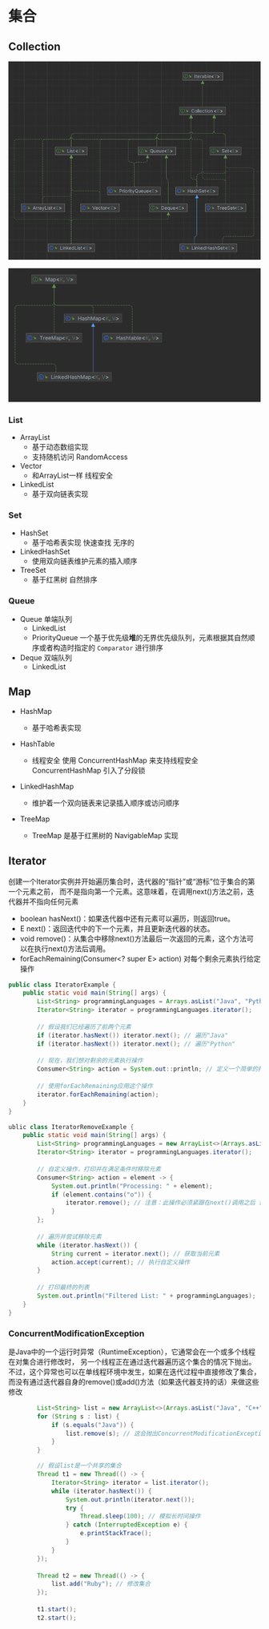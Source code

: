 # 集合

## Collection

![image.png](../assets/Collection.png)

![image.png](../assets/Map.png)

### List

- ArrayList
    - 基于动态数组实现
    - 支持随机访问 RandomAccess
- Vector
    - 和ArrayList一样 线程安全
- LinkedList
    - 基于双向链表实现

### Set

- HashSet
    - 基于哈希表实现  快速查找 无序的
- LinkedHashSet
    - 使用双向链表维护元素的插入顺序
- TreeSet
    - 基于红黑树 自然排序

### Queue

- Queue 单端队列
    - LinkedList
    - PriorityQueue 一个基于优先级**堆**的无界优先级队列，元素根据其自然顺序或者构造时指定的 `Comparator` 进行排序
- Deque 双端队列
    - LinkedList


## Map

- HashMap

    - 基于哈希表实现
- HashTable

    - 线程安全 使用 ConcurrentHashMap 来支持线程安全 ConcurrentHashMap 引入了分段锁
- LinkedHashMap

    - 维护着一个双向链表来记录插入顺序或访问顺序
- TreeMap

    - TreeMap 是基于红黑树的 NavigableMap 实现


## Iterator
创建一个Iterator实例并开始遍历集合时，迭代器的“指针”或“游标”位于集合的第一个元素之前，
而不是指向第一个元素。这意味着，在调用next()方法之前，迭代器并不指向任何元素
- boolean hasNext()：如果迭代器中还有元素可以遍历，则返回true。
- E next()：返回迭代中的下一个元素，并且更新迭代器的状态。
- void remove()：从集合中移除next()方法最后一次返回的元素，这个方法可以在执行next()方法后调用。
- forEachRemaining(Consumer<? super E> action) 对每个剩余元素执行给定操作
``` java
public class IteratorExample {
    public static void main(String[] args) {
        List<String> programmingLanguages = Arrays.asList("Java", "Python", "C++", "JavaScript", "Kotlin");
        Iterator<String> iterator = programmingLanguages.iterator();

        // 假设我们已经遍历了前两个元素
        if (iterator.hasNext()) iterator.next(); // 遍历"Java"
        if (iterator.hasNext()) iterator.next(); // 遍历"Python"

        // 现在，我们想对剩余的元素执行操作
        Consumer<String> action = System.out::println; // 定义一个简单的打印操作

        // 使用forEachRemaining应用这个操作
        iterator.forEachRemaining(action);
    }
}

``` 
``` java
ublic class IteratorRemoveExample {
    public static void main(String[] args) {
        List<String> programmingLanguages = new ArrayList<>(Arrays.asList("Java", "Python", "C++", "JavaScript", "Kotlin"));
        Iterator<String> iterator = programmingLanguages.iterator();

        // 自定义操作，打印并在满足条件时移除元素
        Consumer<String> action = element -> {
            System.out.println("Processing: " + element);
            if (element.contains("o")) {
                iterator.remove(); // 注意：此操作必须紧跟在next()调用之后 设计来删除由next()方法最后一次返回的元素
            }
        };

        // 遍历并尝试移除元素
        while (iterator.hasNext()) {
            String current = iterator.next(); // 获取当前元素
            action.accept(current); // 执行自定义操作
        }

        // 打印最终的列表
        System.out.println("Filtered List: " + programmingLanguages);
    }
}
```
### ConcurrentModificationException
是Java中的一个运行时异常（RuntimeException），它通常会在一个或多个线程在对集合进行修改时，
另一个线程正在通过迭代器遍历这个集合的情况下抛出。
不过，这个异常也可以在单线程环境中发生，如果在迭代过程中直接修改了集合，
而没有通过迭代器自身的remove()或add()方法（如果迭代器支持的话）来做这些修改
``` java
        List<String> list = new ArrayList<>(Arrays.asList("Java", "C++", "Python"));
        for (String s : list) {
            if (s.equals("Java")) {
                list.remove(s); // 这会抛出ConcurrentModificationException
            }
        }
```
``` java
        // 假设list是一个共享的集合
        Thread t1 = new Thread(() -> {
            Iterator<String> iterator = list.iterator();
            while (iterator.hasNext()) {
                System.out.println(iterator.next());
                try {
                    Thread.sleep(100); // 模拟长时间操作
                } catch (InterruptedException e) {
                    e.printStackTrace();
                }
            }
        });

        Thread t2 = new Thread(() -> {
            list.add("Ruby"); // 修改集合
        });

        t1.start();
        t2.start();

```